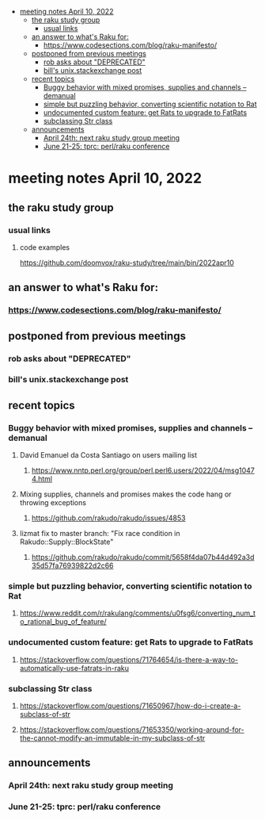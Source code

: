 - [meeting notes April 10, 2022](#org73060d4)
  - [the raku study group](#org3de67c4)
    - [usual links](#orgc0d999e)
  - [an answer to what's Raku for:](#orgf066496)
    - [<https://www.codesections.com/blog/raku-manifesto/>](#orgbee5eea)
  - [postponed from previous meetings](#org80e5592)
    - [rob asks about "DEPRECATED"](#org731919d)
    - [bill's unix.stackexchange post](#org96e2bd2)
  - [recent topics](#org3712795)
    - [Buggy behavior with mixed promises, supplies and channels &#x2013; demanual](#org283da2d)
    - [simple but puzzling behavior, converting scientific notation to Rat](#org6d12e3c)
    - [undocumented custom feature: get Rats to upgrade to FatRats](#orgc3b923e)
    - [subclassing Str class](#org4936bb3)
  - [announcements](#org0c2a003)
    - [April 24th: next raku study group meeting](#orgce792d1)
    - [June 21-25: tprc: perl/raku conference](#org51d1f01)


<a id="org73060d4"></a>

# meeting notes April 10, 2022


<a id="org3de67c4"></a>

## the raku study group


<a id="orgc0d999e"></a>

### usual links

1.  code examples

    <https://github.com/doomvox/raku-study/tree/main/bin/2022apr10>


<a id="orgf066496"></a>

## an answer to what's Raku for:


<a id="orgbee5eea"></a>

### <https://www.codesections.com/blog/raku-manifesto/>


<a id="org80e5592"></a>

## postponed from previous meetings


<a id="org731919d"></a>

### rob asks about "DEPRECATED"


<a id="org96e2bd2"></a>

### bill's unix.stackexchange post


<a id="org3712795"></a>

## recent topics


<a id="org283da2d"></a>

### Buggy behavior with mixed promises, supplies and channels &#x2013; demanual

1.  David Emanuel da Costa Santiago on users mailing list

    1.  <https://www.nntp.perl.org/group/perl.perl6.users/2022/04/msg10474.html>

2.  Mixing supplies, channels and promises makes the code hang or throwing exceptions

    1.  <https://github.com/rakudo/rakudo/issues/4853>

3.  lizmat fix to master branch: "Fix race condition in Rakudo::Supply::BlockState"

    1.  <https://github.com/rakudo/rakudo/commit/5658f4da07b44d492a3d35d57fa76939822d2c66>


<a id="org6d12e3c"></a>

### simple but puzzling behavior, converting scientific notation to Rat

1.  <https://www.reddit.com/r/rakulang/comments/u0fsg6/converting_num_to_rational_bug_of_feature/>


<a id="orgc3b923e"></a>

### undocumented custom feature: get Rats to upgrade to FatRats

1.  <https://stackoverflow.com/questions/71764654/is-there-a-way-to-automatically-use-fatrats-in-raku>


<a id="org4936bb3"></a>

### subclassing Str class

1.  <https://stackoverflow.com/questions/71650967/how-do-i-create-a-subclass-of-str>

2.  <https://stackoverflow.com/questions/71653350/working-around-for-the-cannot-modify-an-immutable-in-my-subclass-of-str>


<a id="org0c2a003"></a>

## announcements


<a id="orgce792d1"></a>

### April 24th: next raku study group meeting


<a id="org51d1f01"></a>

### June 21-25: tprc: perl/raku conference
